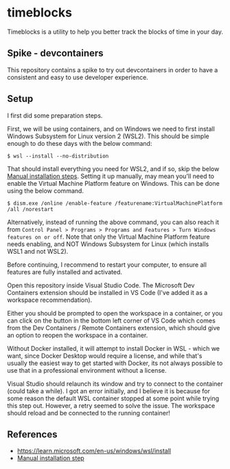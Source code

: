 # timeblocks

Timeblocks is a utility to help you better track the blocks of time in your day.

## Spike - devcontainers

This repository contains a spike to try out devcontainers in order to have a consistent and easy to use developer experience.

## Setup

I first did some preparation steps.

First, we will be using containers, and on Windows we need to first install Windows Subsystem for Linux version 2 (WSL2).
This should be simple enough to do these days with the below command:

```shell
$ wsl --install --no-distribution
```

That should install everything you need for WSL2, and if so, skip the below [Manual installation steps][1].
Setting it up manually, may mean you'll need to enable the Virtual Machine Platform feature on Windows.
This can be done using the below command.

```shell
$ dism.exe /online /enable-feature /featurename:VirtualMachinePlatform /all /norestart
```

 Alternatively, instead of running the above command, you can also reach it from
 `Control Panel > Programs > Programs and Features > Turn Windows features on or off`.
 Note that only the Virtual Machine Platform feature needs enabling, and NOT Windows Subsystem for Linux (which installs WSL1 and not WSL2).

Before continuing, I recommend to restart your computer, to ensure all features are fully installed and activated.

Open this repository inside Visual Studio Code.
The Microsoft Dev Containers extension should be installed in VS Code (I've added it as a workspace recommendation).

Either you should be prompted to open the workspace in a container, or you can click on the button in the bottom left corner of VS Code
which comes from the Dev Containers / Remote Containers extension, which should give an option to reopen the workspace in a container.

Without Docker installed, it will attempt to install Docker in WSL - which we want, since Docker Desktop would require a license,
and while that's usually the easiest way to get started with Docker, its not always possible to use that in a professional environment without a license.

Visual Studio should relaunch its window and try to connect to the container (could take a while).
I got an error initially, and I believe it is because for some reason the default WSL container stopped at some point while trying this step out.
However, a retry seemed to solve the issue.
The workspace should reload and be connected to the running container!

## References

- https://learn.microsoft.com/en-us/windows/wsl/install
- [Manual installation step][1]

[1]: https://learn.microsoft.com/en-us/windows/wsl/install-manual